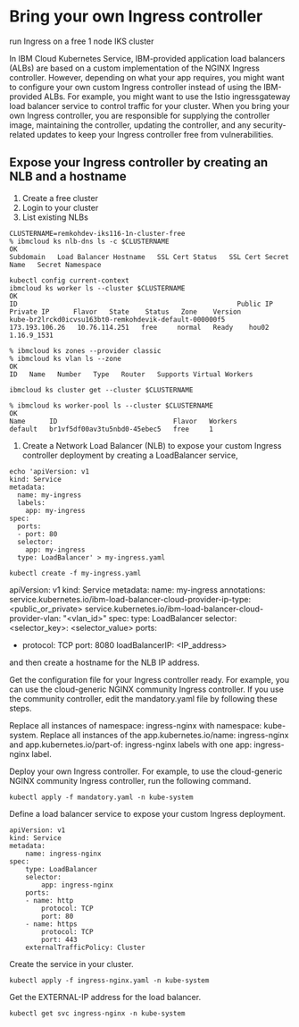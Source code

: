 # Bring your own Ingress controller

run Ingress on a free 1 node IKS cluster

In IBM Cloud Kubernetes Service, IBM-provided application load balancers (ALBs) are based on a custom implementation of the NGINX Ingress controller. However, depending on what your app requires, you might want to configure your own custom Ingress controller instead of using the IBM-provided ALBs. For example, you might want to use the Istio ingressgateway load balancer service to control traffic for your cluster. When you bring your own Ingress controller, you are responsible for supplying the controller image, maintaining the controller, updating the controller, and any security-related updates to keep your Ingress controller free from vulnerabilities.

## Expose your Ingress controller by creating an NLB and a hostname

1. Create a free cluster
1. Login to your cluster
1. List existing NLBs

```
CLUSTERNAME=remkohdev-iks116-1n-cluster-free
% ibmcloud ks nlb-dns ls -c $CLUSTERNAME 
OK
Subdomain   Load Balancer Hostname   SSL Cert Status   SSL Cert Secret Name   Secret Namespace
```

```
kubectl config current-context
ibmcloud ks worker ls --cluster $CLUSTERNAME
OK
ID                                                       Public IP        Private IP      Flavor   State    Status   Zone    Version   
kube-br2lrckd0icvsu163bt0-remkohdevik-default-000000f5   173.193.106.26   10.76.114.251   free     normal   Ready    hou02   1.16.9_1531

% ibmcloud ks zones --provider classic 
% ibmcloud ks vlan ls --zone                         
OK
ID   Name   Number   Type   Router   Supports Virtual Workers 

ibmcloud ks cluster get --cluster $CLUSTERNAME
```


```
% ibmcloud ks worker-pool ls --cluster $CLUSTERNAME
OK
Name      ID                             Flavor   Workers   
default   br1vf5df00av3tu5nbd0-45ebec5   free     1   

```

1. Create a Network Load Balancer (NLB) to expose your custom Ingress controller deployment by creating a LoadBalancer service,

```
echo 'apiVersion: v1
kind: Service
metadata:
  name: my-ingress
  labels:
    app: my-ingress
spec:
  ports:
  - port: 80
  selector:
    app: my-ingress
  type: LoadBalancer' > my-ingress.yaml
```

```
kubectl create -f my-ingress.yaml
```

apiVersion: v1
kind: Service
metadata:
  name: my-ingress
  annotations:
    service.kubernetes.io/ibm-load-balancer-cloud-provider-ip-type: <public_or_private>
    service.kubernetes.io/ibm-load-balancer-cloud-provider-vlan: "<vlan_id>"
spec:
  type: LoadBalancer
  selector:
    <selector_key>: <selector_value>
  ports:
   - protocol: TCP
     port: 8080
  loadBalancerIP: <IP_address>

and then create a hostname for the NLB IP address.

Get the configuration file for your Ingress controller ready. For example, you can use the cloud-generic NGINX community Ingress controller. If you use the community controller, edit the mandatory.yaml file by following these steps.

Replace all instances of namespace: ingress-nginx with namespace: kube-system.
Replace all instances of the app.kubernetes.io/name: ingress-nginx and app.kubernetes.io/part-of: ingress-nginx labels with one app: ingress-nginx label.

Deploy your own Ingress controller. For example, to use the cloud-generic NGINX community Ingress controller, run the following command.

```
kubectl apply -f mandatory.yaml -n kube-system
```

Define a load balancer service to expose your custom Ingress deployment.

```
apiVersion: v1
kind: Service
metadata:
    name: ingress-nginx
spec:
    type: LoadBalancer
    selector:
        app: ingress-nginx
    ports:
    - name: http
        protocol: TCP
        port: 80
    - name: https
        protocol: TCP
        port: 443
    externalTrafficPolicy: Cluster
```

Create the service in your cluster.

```
kubectl apply -f ingress-nginx.yaml -n kube-system
```

Get the EXTERNAL-IP address for the load balancer.

```
kubectl get svc ingress-nginx -n kube-system
```
